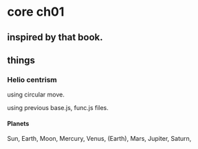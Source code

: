 # core ch01

## inspired by that book.

## things

### Helio centrism

using circular move.  

using previous base.js, func.js files.  

#### Planets

Sun, Earth, Moon, 
Mercury, Venus, (Earth), Mars, Jupiter, Saturn,
